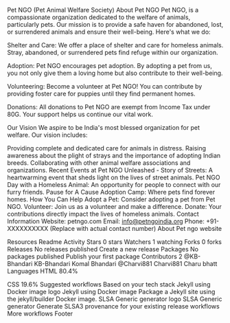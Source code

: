 Pet NGO (Pet Animal Welfare Society)
About Pet NGO
Pet NGO, is a compassionate organization dedicated to the welfare of animals, particularly pets. Our mission is to provide a safe haven for abandoned, lost, or surrendered animals and ensure their well-being. Here's what we do:

Shelter and Care: We offer a place of shelter and care for homeless animals. Stray, abandoned, or surrendered pets find refuge within our organization.

Adoption: Pet NGO encourages pet adoption. By adopting a pet from us, you not only give them a loving home but also contribute to their well-being.

Volunteering: Become a volunteer at Pet NGO! You can contribute by providing foster care for puppies until they find permanent homes.

Donations: All donations to Pet NGO are exempt from Income Tax under 80G. Your support helps us continue our vital work.

Our Vision
We aspire to be India's most blessed organization for pet welfare. Our vision includes:

Providing complete and dedicated care for animals in distress.
Raising awareness about the plight of strays and the importance of adopting Indian breeds.
Collaborating with other animal welfare associations and organizations.
Recent Events at Pet NGO
Unleashed - Story of Streets: A heartwarming event that sheds light on the lives of street animals.
Pet NGO Day with a Homeless Animal: An opportunity for people to connect with our furry friends.
Pause for A Cause Adoption Camp: Where pets find forever homes.
How You Can Help
Adopt a Pet: Consider adopting a pet from Pet NGO.
Volunteer: Join us as a volunteer and make a difference.
Donate: Your contributions directly impact the lives of homeless animals.
Contact Information
Website: petngo.com
Email: info@petngoindia.org
Phone: +91-XXXXXXXXXX (Replace with actual contact number)
About
Pet ngo website

Resources
 Readme
 Activity
Stars
 0 stars
Watchers
 1 watching
Forks
 0 forks
Releases
No releases published
Create a new release
Packages
No packages published
Publish your first package
Contributors
2
@KB-Bhandari
KB-Bhandari Komal Bhandari
@Charvi881
Charvi881 Charu bhatt
Languages
HTML
80.4%
 
CSS
19.6%
Suggested workflows
Based on your tech stack
Jekyll using Docker image logo
Jekyll using Docker image
Package a Jekyll site using the jekyll/builder Docker image.
SLSA Generic generator logo
SLSA Generic generator
Generate SLSA3 provenance for your existing release workflows
More workflows
Footer
